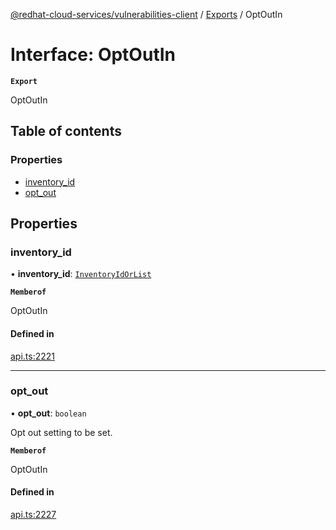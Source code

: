 [@redhat-cloud-services/vulnerabilities-client](../README.md) / [Exports](../modules.md) / OptOutIn

# Interface: OptOutIn

**`Export`**

OptOutIn

## Table of contents

### Properties

- [inventory\_id](OptOutIn.md#inventory_id)
- [opt\_out](OptOutIn.md#opt_out)

## Properties

### inventory\_id

• **inventory\_id**: [`InventoryIdOrList`](../modules.md#inventoryidorlist)

**`Memberof`**

OptOutIn

#### Defined in

[api.ts:2221](https://github.com/RedHatInsights/javascript-clients/blob/main/packages/vulnerabilities/git-api/api.ts#L2221)

___

### opt\_out

• **opt\_out**: `boolean`

Opt out setting to be set.

**`Memberof`**

OptOutIn

#### Defined in

[api.ts:2227](https://github.com/RedHatInsights/javascript-clients/blob/main/packages/vulnerabilities/git-api/api.ts#L2227)

